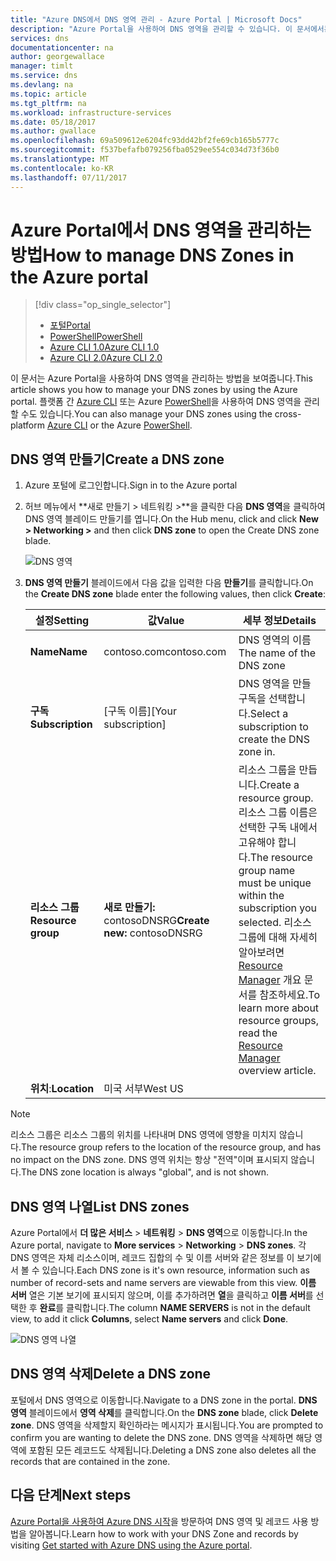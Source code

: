 ```yaml
---
title: "Azure DNS에서 DNS 영역 관리 - Azure Portal | Microsoft Docs"
description: "Azure Portal을 사용하여 DNS 영역을 관리할 수 있습니다. 이 문서에서는 Azure DNS에서 DNS 영역을 업데이트, 삭제 및 만드는 방법을 설명합니다."
services: dns
documentationcenter: na
author: georgewallace
manager: timlt
ms.service: dns
ms.devlang: na
ms.topic: article
ms.tgt_pltfrm: na
ms.workload: infrastructure-services
ms.date: 05/18/2017
ms.author: gwallace
ms.openlocfilehash: 69a509612e6204fc93dd42bf2fe69cb165b5777c
ms.sourcegitcommit: f537befafb079256fba0529ee554c034d73f36b0
ms.translationtype: MT
ms.contentlocale: ko-KR
ms.lasthandoff: 07/11/2017
---
```

# <a name="how-to-manage-dns-zones-in-the-azure-portal"></a><span data-ttu-id="1c555-104">Azure Portal에서 DNS 영역을 관리하는 방법</span><span class="sxs-lookup"><span data-stu-id="1c555-104">How to manage DNS Zones in the Azure portal</span></span>

> [!div class="op_single_selector"]
> * [<span data-ttu-id="1c555-105">포털</span><span class="sxs-lookup"><span data-stu-id="1c555-105">Portal</span></span>](dns-operations-dnszones-portal.md)
> * [<span data-ttu-id="1c555-106">PowerShell</span><span class="sxs-lookup"><span data-stu-id="1c555-106">PowerShell</span></span>](dns-operations-dnszones.md)
> * [<span data-ttu-id="1c555-107">Azure CLI 1.0</span><span class="sxs-lookup"><span data-stu-id="1c555-107">Azure CLI 1.0</span></span>](dns-operations-dnszones-cli-nodejs.md)
> * [<span data-ttu-id="1c555-108">Azure CLI 2.0</span><span class="sxs-lookup"><span data-stu-id="1c555-108">Azure CLI 2.0</span></span>](dns-operations-dnszones-cli.md)

<span data-ttu-id="1c555-109">이 문서는 Azure Portal을 사용하여 DNS 영역을 관리하는 방법을 보여줍니다.</span><span class="sxs-lookup"><span data-stu-id="1c555-109">This article shows you how to manage your DNS zones by using the Azure portal.</span></span> <span data-ttu-id="1c555-110">플랫폼 간 [Azure CLI](dns-operations-dnszones-cli.md) 또는 Azure [PowerShell](dns-operations-dnszones.md)을 사용하여 DNS 영역을 관리할 수도 있습니다.</span><span class="sxs-lookup"><span data-stu-id="1c555-110">You can also manage your DNS zones using the cross-platform [Azure CLI](dns-operations-dnszones-cli.md) or the Azure [PowerShell](dns-operations-dnszones.md).</span></span>

## <a name="create-a-dns-zone"></a><span data-ttu-id="1c555-111">DNS 영역 만들기</span><span class="sxs-lookup"><span data-stu-id="1c555-111">Create a DNS zone</span></span>

1. <span data-ttu-id="1c555-112">Azure 포털에 로그인합니다.</span><span class="sxs-lookup"><span data-stu-id="1c555-112">Sign in to the Azure portal</span></span>
2. <span data-ttu-id="1c555-113">허브 메뉴에서 **새로 만들기 > 네트워킹 >**을 클릭한 다음 **DNS 영역**을 클릭하여 DNS 영역 블레이드 만들기를 엽니다.</span><span class="sxs-lookup"><span data-stu-id="1c555-113">On the Hub menu, click and click **New > Networking >** and then click **DNS zone** to open the Create DNS zone blade.</span></span>

    ![DNS 영역](./media/dns-operations-dnszones-portal/openzone650.png)

4. <span data-ttu-id="1c555-115">**DNS 영역 만들기** 블레이드에서 다음 값을 입력한 다음 **만들기**를 클릭합니다.</span><span class="sxs-lookup"><span data-stu-id="1c555-115">On the **Create DNS zone** blade enter the following values, then click **Create**:</span></span>


   | <span data-ttu-id="1c555-116">**설정**</span><span class="sxs-lookup"><span data-stu-id="1c555-116">**Setting**</span></span> | <span data-ttu-id="1c555-117">**값**</span><span class="sxs-lookup"><span data-stu-id="1c555-117">**Value**</span></span> | <span data-ttu-id="1c555-118">**세부 정보**</span><span class="sxs-lookup"><span data-stu-id="1c555-118">**Details**</span></span> |
   |---|---|---|
   |<span data-ttu-id="1c555-119">**Name**</span><span class="sxs-lookup"><span data-stu-id="1c555-119">**Name**</span></span>|<span data-ttu-id="1c555-120">contoso.com</span><span class="sxs-lookup"><span data-stu-id="1c555-120">contoso.com</span></span>|<span data-ttu-id="1c555-121">DNS 영역의 이름</span><span class="sxs-lookup"><span data-stu-id="1c555-121">The name of the DNS zone</span></span>|
   |<span data-ttu-id="1c555-122">**구독**</span><span class="sxs-lookup"><span data-stu-id="1c555-122">**Subscription**</span></span>|<span data-ttu-id="1c555-123">[구독 이름]</span><span class="sxs-lookup"><span data-stu-id="1c555-123">[Your subscription]</span></span>|<span data-ttu-id="1c555-124">DNS 영역을 만들 구독을 선택합니다.</span><span class="sxs-lookup"><span data-stu-id="1c555-124">Select a subscription to create the DNS zone in.</span></span>|
   |<span data-ttu-id="1c555-125">**리소스 그룹**</span><span class="sxs-lookup"><span data-stu-id="1c555-125">**Resource group**</span></span>|<span data-ttu-id="1c555-126">**새로 만들기:** contosoDNSRG</span><span class="sxs-lookup"><span data-stu-id="1c555-126">**Create new:** contosoDNSRG</span></span>|<span data-ttu-id="1c555-127">리소스 그룹을 만듭니다.</span><span class="sxs-lookup"><span data-stu-id="1c555-127">Create a resource group.</span></span> <span data-ttu-id="1c555-128">리소스 그룹 이름은 선택한 구독 내에서 고유해야 합니다.</span><span class="sxs-lookup"><span data-stu-id="1c555-128">The resource group name must be unique within the subscription you selected.</span></span> <span data-ttu-id="1c555-129">리소스 그룹에 대해 자세히 알아보려면 [Resource Manager](../azure-resource-manager/resource-group-overview.md?toc=%2fazure%2fdns%2ftoc.json#resource-groups) 개요 문서를 참조하세요.</span><span class="sxs-lookup"><span data-stu-id="1c555-129">To learn more about resource groups, read the [Resource Manager](../azure-resource-manager/resource-group-overview.md?toc=%2fazure%2fdns%2ftoc.json#resource-groups) overview article.</span></span>|
   |<span data-ttu-id="1c555-130">**위치**:</span><span class="sxs-lookup"><span data-stu-id="1c555-130">**Location**</span></span>|<span data-ttu-id="1c555-131">미국 서부</span><span class="sxs-lookup"><span data-stu-id="1c555-131">West US</span></span>||

> [!NOTE]
> <span data-ttu-id="1c555-132">리소스 그룹은 리소스 그룹의 위치를 나타내며 DNS 영역에 영향을 미치지 않습니다.</span><span class="sxs-lookup"><span data-stu-id="1c555-132">The resource group refers to the location of the resource group, and has no impact on the DNS zone.</span></span> <span data-ttu-id="1c555-133">DNS 영역 위치는 항상 "전역"이며 표시되지 않습니다.</span><span class="sxs-lookup"><span data-stu-id="1c555-133">The DNS zone location is always "global", and is not shown.</span></span>

## <a name="list-dns-zones"></a><span data-ttu-id="1c555-134">DNS 영역 나열</span><span class="sxs-lookup"><span data-stu-id="1c555-134">List DNS zones</span></span>

<span data-ttu-id="1c555-135">Azure Portal에서 **더 많은 서비스** > **네트워킹** > **DNS 영역**으로 이동합니다.</span><span class="sxs-lookup"><span data-stu-id="1c555-135">In the Azure portal, navigate to **More services** > **Networking** > **DNS zones**.</span></span> <span data-ttu-id="1c555-136">각 DNS 영역은 자체 리소스이며, 레코드 집합의 수 및 이름 서버와 같은 정보를 이 보기에서 볼 수 있습니다.</span><span class="sxs-lookup"><span data-stu-id="1c555-136">Each DNS zone is it's own resource, information such as number of record-sets and name servers are viewable from this view.</span></span> <span data-ttu-id="1c555-137">**이름 서버** 열은 기본 보기에 표시되지 않으며, 이를 추가하려면 **열**을 클릭하고 **이름 서버**를 선택한 후 **완료**를 클릭합니다.</span><span class="sxs-lookup"><span data-stu-id="1c555-137">The column **NAME SERVERS** is not in the default view, to add it click **Columns**, select **Name servers** and click **Done**.</span></span>

![DNS 영역 나열](./media/dns-operations-dnszones-portal/listzones.png)

## <a name="delete-a-dns-zone"></a><span data-ttu-id="1c555-139">DNS 영역 삭제</span><span class="sxs-lookup"><span data-stu-id="1c555-139">Delete a DNS zone</span></span>

<span data-ttu-id="1c555-140">포털에서 DNS 영역으로 이동합니다.</span><span class="sxs-lookup"><span data-stu-id="1c555-140">Navigate to a DNS zone in the portal.</span></span> <span data-ttu-id="1c555-141">**DNS 영역** 블레이드에서 **영역 삭제**를 클릭합니다.</span><span class="sxs-lookup"><span data-stu-id="1c555-141">On the **DNS zone** blade, click **Delete zone**.</span></span> <span data-ttu-id="1c555-142">DNS 영역을 삭제할지 확인하라는 메시지가 표시됩니다.</span><span class="sxs-lookup"><span data-stu-id="1c555-142">You are prompted to confirm you are wanting to delete the DNS zone.</span></span> <span data-ttu-id="1c555-143">DNS 영역을 삭제하면 해당 영역에 포함된 모든 레코드도 삭제됩니다.</span><span class="sxs-lookup"><span data-stu-id="1c555-143">Deleting a DNS zone also deletes all the records that are contained in the zone.</span></span>

## <a name="next-steps"></a><span data-ttu-id="1c555-144">다음 단계</span><span class="sxs-lookup"><span data-stu-id="1c555-144">Next steps</span></span>

<span data-ttu-id="1c555-145">[Azure Portal을 사용하여 Azure DNS 시작](dns-getstarted-portal.md)을 방문하여 DNS 영역 및 레코드 사용 방법을 알아봅니다.</span><span class="sxs-lookup"><span data-stu-id="1c555-145">Learn how to work with your DNS Zone and records by visiting [Get started with Azure DNS using the Azure portal](dns-getstarted-portal.md).</span></span>